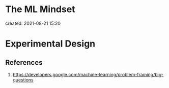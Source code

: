 # The ML Mindset
created: 2021-08-21 15:20

# Experimental Design 

## References
1. https://developers.google.com/machine-learning/problem-framing/big-questions